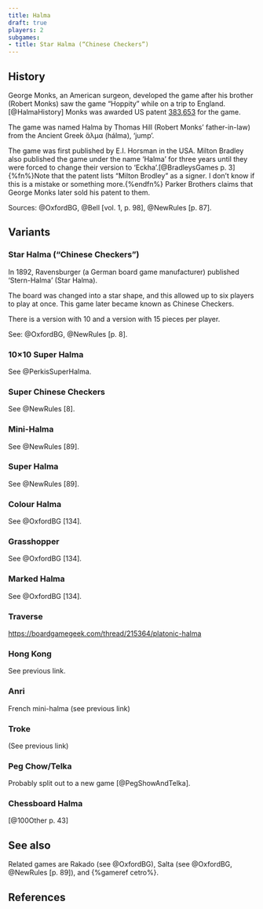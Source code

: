 ```yaml
---
title: Halma
draft: true
players: 2
subgames:
- title: Star Halma (“Chinese Checkers”)
---
```


## History

George Monks, an American surgeon, developed the game after his brother (Robert Monks) saw the game “Hoppity” while on a trip to England.[@HalmaHistory] Monks was awarded US patent [383,653](https://patents.google.com/patent/US383653A) for the game.

The game was named Halma by Thomas Hill (Robert Monks’ father-in-law) from the Ancient Greek <span lang="el-polyton">ἅλμα</span> (<span lang="el-polyton-Latn">hálma</span>), ‘jump’.

The game was first published by E.I. Horsman in the USA. Milton Bradley also published the game under the name ‘Halma’ for three years until they were forced to change their version to ‘Eckha’.[@BradleysGames p. 3]{%fn%}Note that the patent lists “Milton Brodley” as a signer. I don’t know if this is a mistake or something more.{%endfn%} Parker Brothers claims that George Monks later sold his patent to them.

Sources: @OxfordBG, @Bell [vol. 1, p. 98], @NewRules [p. 87].

## Variants

### Star Halma (“Chinese Checkers”)

In 1892, Ravensburger (a German board game manufacturer) published ‘<span
lang="de" class="noun">Stern-Halma</span>’ (Star Halma).

The board was changed into a star shape, and this allowed up to six players to
play at once. This game later became known as Chinese Checkers.

There is a version with 10 and a version with 15 pieces per player.

See: @OxfordBG, @NewRules [p. 8].

### 10&times;10 Super Halma

See @PerkisSuperHalma.

### Super Chinese Checkers

See @NewRules [8].

### Mini-Halma

See @NewRules [89].

### Super Halma

See @NewRules [89].

### Colour Halma

See @OxfordBG [134].

### Grasshopper

See @OxfordBG [134].

### Marked Halma

See @OxfordBG [134].

### Traverse

https://boardgamegeek.com/thread/215364/platonic-halma


### Hong Kong

See previous link.

### Anri

French mini-halma (see previous link)

### Troke

(See previous link)

### Peg Chow/Telka

Probably split out to a new game [@PegShowAndTelka].

### Chessboard Halma

[@100Other p. 43]

## See also

Related games are Rakado (see @OxfordBG), Salta (see @OxfordBG, @NewRules [p. 89]), and {%gameref cetro%}.

## References
